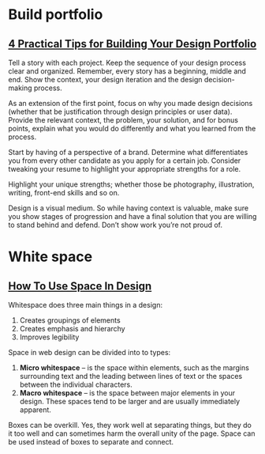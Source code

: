 # Build portfolio
## [4 Practical Tips for Building Your Design Portfolio](https://webdesign.tutsplus.com/articles/4-practical-tips-for-building-your-design-portfolio--cms-28976)
Tell a story with each project. Keep the sequence of your design process clear and organized. Remember, every story has a beginning, middle and end. Show the context, your design iteration and the design decision-making process.

As an extension of the first point, focus on why you made design decisions (whether that be justification through design principles or user data). Provide the relevant context, the problem, your solution, and for bonus points, explain what you would do differently and what you learned from the process.

Start by having of a perspective of a brand. Determine what differentiates you from every other candidate as you apply for a certain job. Consider tweaking your resume to highlight your appropriate strengths for a role. 

Highlight your unique strengths; whether those be photography, illustration, writing, front-end skills and so on.

Design is a visual medium. So while having context is valuable, make sure you show stages of progression and have a final solution that you are willing to stand behind and defend. Don’t show work you’re not proud of. 

# White space
## [How To Use Space In Design](http://vanseodesign.com/web-design/design-space/)
Whitespace does three main things in a design:
1. Creates groupings of elements
2. Creates emphasis and hierarchy
3. Improves legibility

Space in web design can be divided into to types: 
1. **Micro whitespace** – is the space within elements, such as the margins surrounding text and the leading between lines of text or the spaces between the individual characters. 
2. **Macro whitespace** – is the space between major elements in your design. These spaces tend to be larger and are usually immediately apparent.

Boxes can be overkill. Yes, they work well at separating things, but they do it too well and can sometimes harm the overall unity of the page. Space can be used instead of boxes to separate and connect. 
